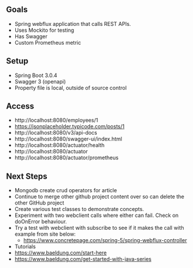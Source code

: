 
## Goals
* Spring webflux application that calls REST APIs.  
* Uses Mockito for testing
* Has Swagger
* Custom Prometheus metric

## Setup
* Spring Boot 3.0.4
* Swagger 3 (openapi)
* Property file is local, outside of source control

## Access
* http://localhost:8080/employees/1
* https://jsonplaceholder.typicode.com/posts/1
* http://localhost:8080/v3/api-docs
* http://localhost:8080/swagger-ui/index.html
* http://localhost:8080/actuator/health
* http://localhost:8080/actuator
* http://localhost:8080/actuator/prometheus

## Next Steps

* Mongodb create crud operators for article
* Continue to merge other github project content over so can delete the other GitHub project
* Create various test classes to demonstrate concepts.
* Experiment with two webclient calls where either can fail.  Check on doOnError behaviour.
* Try a test with webclient with subscribe to see if it makes the call with example from site below:
  * https://www.concretepage.com/spring-5/spring-webflux-controller
* Tutorials
* https://www.baeldung.com/start-here
* https://www.baeldung.com/get-started-with-java-series